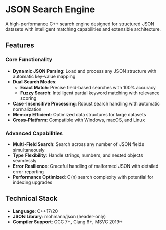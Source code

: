 # JSON Search Engine

A high-performance C++ search engine designed for structured JSON datasets with intelligent matching capabilities and extensible architecture.

## Features

### Core Functionality
- **Dynamic JSON Parsing**: Load and process any JSON structure with automatic key-value mapping
- **Dual Search Modes**: 
  - **Exact Match**: Precise field-based searches with 100% accuracy
  - **Fuzzy Search**: Intelligent partial keyword matching with relevance scoring
- **Case-Insensitive Processing**: Robust search handling with automatic normalization
- **Memory Efficient**: Optimized data structures for large datasets
- **Cross-Platform**: Compatible with Windows, macOS, and Linux

### Advanced Capabilities
- **Multi-Field Search**: Search across any number of JSON fields simultaneously
- **Type Flexibility**: Handle strings, numbers, and nested objects seamlessly
- **Error Resilience**: Graceful handling of malformed JSON with detailed error reporting
- **Performance Optimized**: O(n) search complexity with potential for indexing upgrades

##  Technical Stack

- **Language**: C++17/20
- **JSON Library**: nlohmann/json (header-only)
- **Compiler Support**: GCC 7+, Clang 6+, MSVC 2019+

